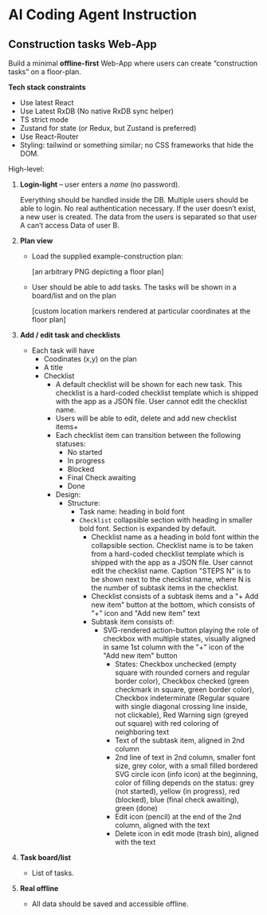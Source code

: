 # AI Coding Agent Instruction

## Construction tasks Web-App

Build a minimal **offline-first** Web-App where users can create “construction tasks” on a floor-plan.

**Tech stack constraints**

- Use latest React
- Use Latest RxDB (No native RxDB sync helper)
- TS strict mode
- Zustand for state (or Redux, but Zustand is preferred)
- Use React-Router
- Styling: tailwind or something similar; no CSS frameworks that hide the DOM.

High-level:

1. **Login-light** – user enters a *name* (no password).
    
    Everything should be handled inside the DB. Multiple users should be able to login. No real authentication necessary. If the user doesn’t exist, a new user is created. The data from the users is separated so that user A can’t access Data of user B.
    
2. **Plan view**
    - Load the supplied example-construction plan:
        
        [an arbitrary PNG depicting a floor plan]
        
    - User should be able to add tasks. The tasks will be shown in a board/list and on the plan
        
        [custom location markers rendered at particular coordinates at the floor plan]
        
3. **Add / edit task and checklists**
    - Each task will have
        - Coodinates (x,y) on the plan
        - A title
        - Checklist
            - A default checklist will be shown for each new task. This checklist is a hard-coded checklist template which is shipped with the app as a JSON file. User cannot edit the checklist name.
            - Users will be able to edit, delete and add new checklist items+
            - Each checklist item can transition between the following statuses:
                - No started
                - In progress
                - Blocked
                - Final Check awaiting
                - Done
            - Design:
                - Structure: 
                  - Task name: heading in bold font
                  - `Checklist` collapsible section with heading in smaller bold font. Section is expanded by default.
                    - Checklist name as a heading in bold font within the collapsible section. Checklist name is to be taken from a hard-coded checklist template which is shipped with the app as a JSON file. User cannot edit the checklist name. Caption "STEPS N" is to be shown next to the checklist name, where N is the number of subtask items in the checklist.
                    - Checklist consists of a subtask items and a "+ Add new item" button at the bottom, which consists of "+" icon and "Add new item" text 
                    - Subtask item consists of:
                      - SVG-rendered action-button playing the role of checkbox with multiple states, visually aligned in same 1st column with the "+" icon of the "Add new item" button
                        - States: Checkbox unchecked (empty square with rounded corners and regular border color), Checkbox checked (green checkmark in square, green border color), Checkbox indeterminate (Regular square with single diagonal crossing line inside, not clickable), Red Warning sign (greyed out square) with red coloring of neighboring text
                        - Text of the subtask item, aligned in 2nd column
                        - 2nd line of text in 2nd column, smaller font size, grey color, with a small filled bordered SVG circle icon (info icon) at the beginning, color of filling depends on the status: grey (not started), yellow (in progress), red (blocked), blue (final check awaiting), green (done)
                        - Edit icon (pencil) at the end of the 2nd column, aligned with the text
                        - Delete icon in edit mode (trash bin), aligned with the text

4. **Task board/list**
    - List of tasks.
5. **Real offline**
    - All data should be saved and accessible offline.
